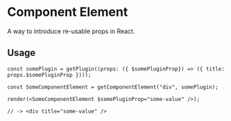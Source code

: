 # Component Element

A way to introduce re-usable props in React.

## Usage

```tsx
const somePlugin = getPlugin((props: ({ $somePluginProp}) => ({ title: props.$somePluginProp })));

const SomeComponentElement = getComponentElement("div", somePlugin);

render(<SomeComponentElement $somePluginProp="some-value" />);

// -> <div title="some-value" />
```
